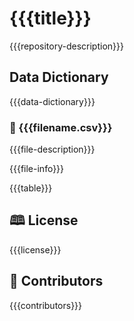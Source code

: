 # {{{title}}}

{{{repository-description}}}

## Data Dictionary 
{{{data-dictionary}}}

### 📄 {{{filename.csv}}}

{{{file-description}}}

{{{file-info}}}

{{{table}}}

## 🕮 License
{{{license}}}

## 👥 Contributors
{{{contributors}}}

